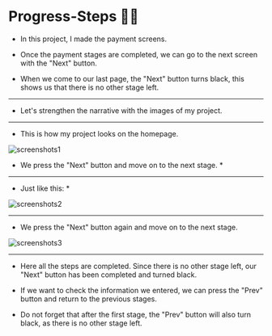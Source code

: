 # Progress-Steps :elf_woman:
* In this project, I made the payment screens. 

* Once the payment stages are completed, we can go to the next screen with the "Next" button. 

* When we come to our last page, the "Next" button turns black, this shows us that there is no other stage left. 

----------
* Let's strengthen the narrative with the images of my project. 

----------

* This is how my project looks on the homepage. 

![screenshots1](https://user-images.githubusercontent.com/66977215/170558923-8ec5af26-7377-4963-acb6-4d7763b11037.png)

* We press the "Next" button and move on to the next stage. *

---------

* Just like this: *

![screenshots2](https://user-images.githubusercontent.com/66977215/170559561-e9ba9f93-70b0-445b-8664-c023592eb744.png)

---------

* We press the "Next" button again and move on to the next stage. 

![screenshots3](https://user-images.githubusercontent.com/66977215/170559900-fed37cab-74bb-4813-9d10-a867ba4ba97f.png)

---------

* Here all the steps are completed. Since there is no other stage left, our "Next" button has been completed and turned black. 

* If we want to check the information we entered, we can press the "Prev" button and return to the previous stages. 

* Do not forget that after the first stage, the "Prev" button will also turn black, as there is no other stage left. 
